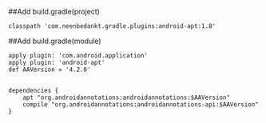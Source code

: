 ##Add build.gradle(project)
```
classpath 'com.neenbedankt.gradle.plugins:android-apt:1.8'
```

##Add build.gradle(module)
```
apply plugin: 'com.android.application'
apply plugin: 'android-apt'
def AAVersion = '4.2.0'


dependencies {
    apt "org.androidannotations:androidannotations:$AAVersion"
    compile "org.androidannotations:androidannotations-api:$AAVersion"
}
```

